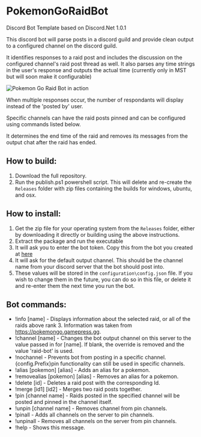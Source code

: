 # PokemonGoRaidBot
Discord Bot Template based on Discord.Net 1.0.1

This discord bot will parse posts in a discord guild and provide clean output to a configured channel on the discord guild.

It identifies responses to a raid post and includes the discussion on the configured channel's raid post thread as well.  It also parses any time strings in the user's response and outputs the actual time (currently only in MST but will soon make it configurable)

![Pokemon Go Raid Bot in action](http://i.imgur.com/M0MF0Vn.png)

When multiple responses occur, the number of respondants will display instead of the 'posted by' user.

Specific channels can have the raid posts pinned and can be configured using commands listed below.

It determines the end time of the raid and removes its messages from the output chat after the raid has ended.

## How to build:
1. Download the full repository.
1. Run the publish.ps1 powershell script.  This will delete and re-create the `Releases` folder with zip files containing the builds for windows, ubuntu, and osx.

## How to install:
1. Get the zip file for your operating system from the `Releases` folder, either by downloading it directly or building using the above instructions.
1. Extract the package and run the executable
  1. It will ask you to enter the bot token.  Copy this from the bot you created at [here](https://discordapp.com/developers/applications/me)
  1. It will ask for the default output channel.  This should be the channel name from your discord server that the bot should post into.
  1. These values will be stored in the `configuration\config.json` file.  If you wish to change them in the future, you can do so in this file, or delete it and re-enter them the next time you run the bot.

## Bot commands:
* !info [name] - Displays information about the selected raid, or all of the raids above rank 3.  Information was taken from https://pokemongo.gamepress.gg.
* !channel [name] - Changes the bot output channel on this server to the value passed in for [name].  If blank, the override is removed and the value 'raid-bot' is used.
* !nochannel - Prevents bot from posting in a specific channel.  {config.Prefix}pin functionality can still be used in specific channels.
* !alias [pokemon] [alias] - Adds an alias for a pokemon.
* !removealias [pokemon] [alias] - Removes an alias for a pokemon.
* !delete [id] - Deletes a raid post with the corresponding Id.
* !merge [id1] [id2] - Merges two raid posts together.
* !pin [channel name] - Raids posted in the specified channel will be posted and pinned in the channel itself.
* !unpin [channel name] - Removes channel from pin channels.
* !pinall - Adds all channels on the server to pin channels.
* !unpinall - Removes all channels on the server from pin channels.
* !help - Shows this message.
